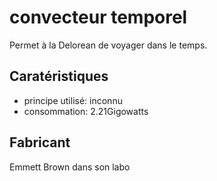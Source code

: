 # convecteur temporel

Permet à la Delorean de voyager dans le temps.

## Caratéristiques

- principe utilisé: inconnu
- consommation: 2.21Gigowatts

## Fabricant

Emmett Brown dans son labo
